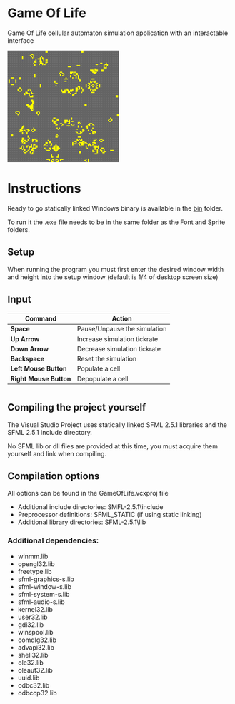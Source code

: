 # Game Of Life
Game Of Life cellular automaton simulation application with an interactable interface

<img src="GameOfLifeWindow.png" alt="Influence map application window" width="250"/>

# Instructions
Ready to go statically linked Windows binary is available in the [bin](bin/) folder.

To run it the .exe file needs to be in the same folder as the Font and Sprite folders.

## Setup

When running the program you must first enter the desired window width and height into the setup window (default is 1/4 of desktop screen size)

## Input

|Command|Action|
|---|---|
|**Space**|Pause/Unpause the simulation|
|**Up Arrow**|Increase simulation tickrate|
|**Down Arrow**|Decrease simulation tickrate|
|**Backspace**|Reset the simulation|
|**Left Mouse Button**|Populate a cell|
|**Right Mouse Button**|Depopulate a cell|


#

## Compiling the project yourself
The Visual Studio Project uses statically linked SFML 2.5.1 libraries and the SFML 2.5.1 include directory.

No SFML lib or dll files are provided at this time, you must acquire them yourself and link when compiling.

## Compilation options

All options can be found in the GameOfLife.vcxproj file

- Additional include directories: SMFL-2.5.1\include
- Preprocessor definitions: SFML_STATIC (if using static linking)
- Additional library directories: SFML-2.5.1\lib

### Additional dependencies:
- winmm.lib
- opengl32.lib
- freetype.lib
- sfml-graphics-s.lib
- sfml-window-s.lib
- sfml-system-s.lib
- sfml-audio-s.lib
- kernel32.lib
- user32.lib
- gdi32.lib
- winspool.lib
- comdlg32.lib
- advapi32.lib
- shell32.lib
- ole32.lib
- oleaut32.lib
- uuid.lib
- odbc32.lib
- odbccp32.lib
